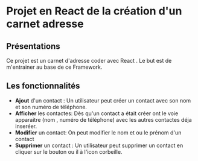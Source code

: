# Projet en React de la création d'un carnet adresse

## Présentations 
Ce projet est un carnet d'adresse coder avec React . Le but est de m'entrainer au base de ce Framework. 

## Les fonctionnalités
- **Ajout** d'un contact : Un utilisateur peut créer un contact avec son nom et son numéro de téléphone.
- **Afficher** les contactes: Dès qu'un contact a était créer ont le voie apparaitre (nom , numéro de téléphone) avec les autres contactes déja inseréer.
- **Modifier** un contact: On peut modifier le nom et ou le prénom d'un contact
- **Supprimer** un contact : Un utilisateur peut supprimer un contact en cliquer sur le bouton ou il à l'icon corbeille. 




